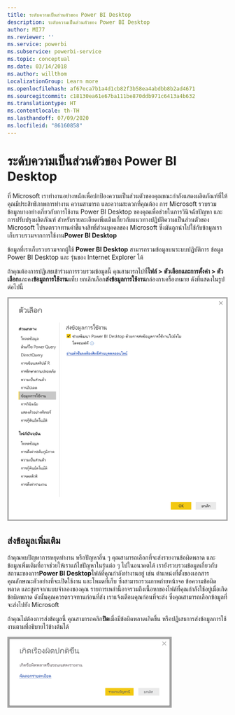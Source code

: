 ```yaml
---
title: ระดับความเป็นส่วนตัวของ Power BI Desktop
description: ระดับความเป็นส่วนตัวของ Power BI Desktop
author: MI77
ms.reviewer: ''
ms.service: powerbi
ms.subservice: powerbi-service
ms.topic: conceptual
ms.date: 03/14/2018
ms.author: willthom
LocalizationGroup: Learn more
ms.openlocfilehash: af67eca7b1a4d1cb82f3b58ea4abdbb8b2ad4671
ms.sourcegitcommit: c18130ea61e67ba111be870ddb971c6413a4b632
ms.translationtype: HT
ms.contentlocale: th-TH
ms.lasthandoff: 07/09/2020
ms.locfileid: "86160858"
---
```

# <a name="power-bi-desktop-privacy"></a>ระดับความเป็นส่วนตัวของ Power BI Desktop

ที่ Microsoft เราทำงานอย่างหนักเพื่อปกป้องความเป็นส่วนตัวของคุณขณะกำลังแสดงผลิตภัณฑ์ที่ให้คุณมีประสิทธิภาพการทำงาน ความสามารถ และความสะดวกที่คุณต้อง การ Microsoft รวบรวมข้อมูลบางอย่างเกี่ยวกับการใช้งาน Power BI Desktop ของคุณเพื่อช่วยในการวินิจฉัยปัญหา และการปรับปรุงผลิตภัณฑ์ สำหรับรายละเอียดเพิ่มเติมเกี่ยวกับแนวทางปฏิบัติความเป็นส่วนตัวของ Microsoft โปรดตรวจทานคำชี้แจงสิทธิ์ส่วนบุคคลของ Microsoft ซึ่งมันถูกนำไปใช้กับข้อมูลเราเก็บรวบรวมจากการใช้งาน**Power BI Desktop**
 
ข้อมูลที่เราเก็บรวบรวมจากผู้ใช้ **Power BI Desktop** สามารถรวมข้อมูลบนระบบปฏิบัติการ ข้อมูล Power BI Desktop และ รุ่นของ Internet Explorer ได้ 
 
ถ้าคุณต้องการปฏิเสธเข้าร่วมการรวบรวมข้อมูลนี้ คุณสามารถไปที่**ไฟล์ > ตัวเลือกและการตั้งค่า > ตัวเลือก**และคง**ข้อมูลการใช้งาน**แท็บ ยกเลิกเลือก**ส่งข้อมูลการใช้งาน**กล่องกาเครื่องหมาย ดังที่แสดงในรูปต่อไปนี้

![ภาพหน้าจอของตั้งค่าตัวเลือกสำหรับการส่งข้อมูลการใช้งาน](media/desktop-privacy/privacy_01.png)

## <a name="sending-additional-information"></a>ส่งข้อมูลเพิ่มเติม

ถ้าคุณพบปัญหาการหยุดทำงาน หรือปัญหาอื่น ๆ คุณสามารถเลือกที่จะส่งรายงานข้อผิดพลาด และข้อมูลเพิ่มเติมที่อาจช่วยให้เราแก้ไขปัญหาในรุ่นต่อ ๆ ไปในอนาคตได้ เรายังรวบรวมข้อมูลเกี่ยวกับสถานะของการ**Power BI Desktop**ไฟล์ที่คุณกำลังทำงานอยู่ เช่น ตำแหน่งที่ตั้งของเอกสาร คุณลักษณะตัวอย่างที่จะเปิดใช้งาน และโหมดที่เก็บ ซึ่งสามารถรวมภาพถ่ายหน้าจอ ข้อความข้อผิดพลาด และสูตรจากแบบจำลองของคุณ รายการเหล่านี้อาจรวมถึงเนื้อหาของไฟล์ที่คุณกำลังใช้อยู่เมื่อเกิดข้อผิดพลาด ดังนั้นคุณควรตรวจทานก่อนที่ส่ง เราแจ้งเตือนคุณก่อนที่จะส่ง ซึ่งคุณสามารถเลือกข้อมูลที่จะส่งไปยัง Microsoft  
 
ถ้าคุณไม่ต้องการส่งข้อมูลนี้ คุณสามารถคลิก**ปิด**เมื่อมีข้อผิดพลาดเกิดขึ้น หรือปฏิเสธการส่งข้อมูลการใช้งานตามที่อธิบายไว้ข้างต้นได้

![ภาพหน้าจอของข้อความโต้ตอบการหยุดทำงาน ซึ่งมีการเลือกรายงานปัญหาหรือการปิด](media/desktop-privacy/privacy_02.png)
